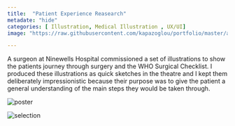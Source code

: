 ```yaml
---
title:  "Patient Experience Reasearch"
metadate: "hide"
categories: [ Illustration, Medical Illustration , UX/UI]
image: "https://raw.githubusercontent.com/kapazoglou/portfolio/master/assets/images/item/med1.png"

---
```


A surgeon at Ninewells Hospital commissioned a set of illustrations to show the patients journey through surgery and the WHO Surgical Checklist. I produced these illustrations as quick sketches in the theatre and I kept them deliberately impressionistic because their purpose was to give the patient a general understanding of the main steps they would be taken through.

![poster](https://raw.githubusercontent.com/kapazoglou/portfolio/master/assets/images/item/Study29.jpg)

![selection](https://raw.githubusercontent.com/kapazoglou/portfolio/master/assets/images/item/med_1.png)
